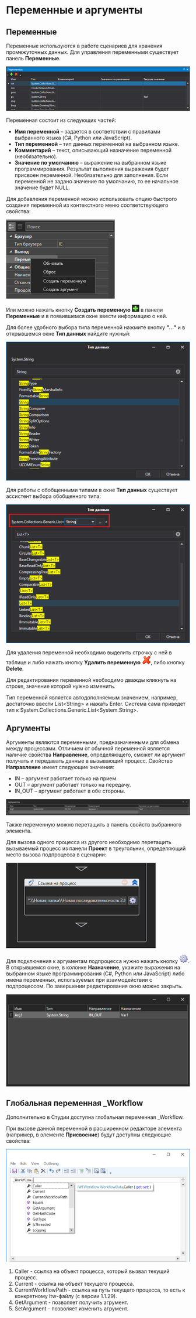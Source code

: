 # Переменные и аргументы

## Переменные

Переменные используются в работе сценариев для хранения промежуточных данных. Для управления переменными существует панель **Переменные**.

![](<../../.gitbook/assets/0 (168).png>)

Переменная состоит из следующих частей:

* **Имя переменной** – задается в соответствии с правилами выбранного языка (C#, Python или JavaScript).
* **Тип переменной** – тип данных переменной на выбранном языке.
* **Комментарий** – текст, описывающий назначение переменной (необязательно).
* **Значение по умолчанию** – выражение на выбранном языке программирования. Результат выполнения выражения будет присвоен переменной. Необязательно для заполнения. Если переменной не задано значение по умолчанию, то ее начальное значение будет NULL.

Для добавления переменной можно использовать опцию быстрого создания переменной из контекстного меню соответствующего свойства:

![](<../../.gitbook/assets/image (368).png>)

Или можно нажать кнопку **Создать переменную** ![](<../../.gitbook/assets/1 (141).png>) в панели **Переменные** и в появившемся окне ввести информацию о ней.

Для более удобного выбора типа переменной нажмите кнопку **"…"** и в открывшемся окне **Тип данных** найдите нужный:

![](<../../.gitbook/assets/3 (8).png>)

Для работы с обобщенными типами в окне **Тип данных** существует ассистент выбора обобщенного типа:

![](<../../.gitbook/assets/4 (9).png>)

Для удаления переменной необходимо выделить строчку с ней в таблице и либо нажать кнопку **Удалить переменную** ![](<../../.gitbook/assets/13 (1) (1) (2) (1) (1) (2).png>), либо кнопку **Delete**.

Для редактирования переменной необходимо дважды кликнуть на строке, значение которой нужно изменить.

Тип переменной является автодополняемым значением, например, достаточно ввести List\<String> и нажать Enter. Система сама приведет тип к System.Collections.Generic.List\<System.String>.

## Аргументы

Аргументы являются переменными, предназначенными для обмена между процессами. Отличием от обычной переменной является наличие свойства **Направление**, определяющего, сможет ли аргумент получать и передавать данные в вызывающий процесс. Свойство **Направление** имеет следующие значения:

* IN – аргумент работает только на прием.
* OUT – аргумент работает только на передачу.
* IN\_OUT – аргумент работает в обе стороны.

![](<../../.gitbook/assets/6 (5).png>)

Также переменную можно перетащить в панель свойств выбранного элемента.

Для вызова одного процесса из другого необходимо перетащить вызываемый процесс из панели **Проект** в треугольник, определяющий место вызова подпроцесса в сценарии:

![](../../.gitbook/assets/7.png)

Для подключения к аргументам подпроцесса нужно нажать кнопку ![](<../../.gitbook/assets/8 (3).png>). В открывшемся окне, в колонке **Назначение**, укажите выражения на выбранном языке программирования (C#, Python или JavaScript) либо имена переменных, используемых при взаимодействии с подпроцессом. По завершении редактирования окно можно закрыть.

![](../../.gitbook/assets/9.png)


## Глобальная переменная \_Workflow

Дополнительно в Студии доступна глобальная переменная \_Workflow.

При вызове данной переменной в расширенном редакторе элемента (например, в элементе **Присвоение**) будут доступны следующие свойства:

![](<../../.gitbook/assets/workflow.png>)

1. Caller - ссылка на объект процесса, который вызвал текущий процесс.
2. Current - ccылка на объект текущего процесса.
3. CurrentWorkflowPath - ссылка на путь текущего процесса, то есть к конкретному ltw-файлу (с версии 1.1.29).
4. GetArgument - позволяет получить агрумент.
5. SetArgument - позволяет изменить агрумент.

